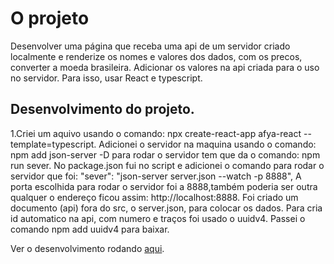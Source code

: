 # O projeto
Desenvolver uma página que receba uma api de um servidor criado localmente e renderize os nomes e valores dos dados, com os precos, converter a moeda brasileira. Adicionar os valores na api criada para o uso no servidor. Para isso, usar React e typescript.

## Desenvolvimento do projeto.

1.Criei um aquivo usando o comando: npx create-react-app afya-react --template=typescript. Adicionei o servidor na maquina usando o comando: npm add json-server -D para rodar o servidor tem que da o comando: npm run sever. No package.json fui no script e adicionei o comando para rodar o servidor que foi: "sever": "json-server server.json --watch -p 8888", A porta escolhida para rodar o servidor foi a 8888,também poderia ser outra qualquer o endereço ficou assim: http://localhost:8888. Foi criado um documento (api) fora do src, o server.json, para colocar os dados. Para cria id automatico na api, com numero e traços foi usado o uuidv4. Passei o comando npm add uuidv4 para baixar.


Ver o desenvolvimento rodando [aqui](https://facebook.github.io/create-react-app/docs/getting-started).
